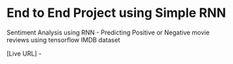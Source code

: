 # End to End Project using Simple RNN
Sentiment Analysis using RNN - Predicting Positive or Negative movie reviews using tensorflow IMDB dataset

[Live URL] - <a href= "https://rkb-endtoendprojectusingsimplernn-imdbdataset.streamlit.app/">

